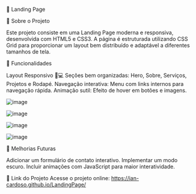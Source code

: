 🚀 Landing Page

📌 Sobre o Projeto

Este projeto consiste em uma Landing Page moderna e responsiva, desenvolvida com HTML5 e CSS3. A página é estruturada utilizando CSS Grid para proporcionar um layout bem distribuído e adaptável a diferentes tamanhos de tela.

🎯 Funcionalidades

Layout Responsivo 📱💻
Seções bem organizadas: Hero, Sobre, Serviços, Projetos e Rodapé.
Navegação interativa: Menu com links internos para navegação rápida.
Animação sutil: Efeito de hover em botões e imagens.

![image](https://github.com/user-attachments/assets/fd3444ee-4281-4bcc-a1fc-1c2a73def79e)

![image](https://github.com/user-attachments/assets/84aeded4-7437-49e6-a17c-7bc7fbf36e46)

![image](https://github.com/user-attachments/assets/eebfbae4-f1a8-40e3-bd65-ed4f1acb0d62)

![image](https://github.com/user-attachments/assets/d89b610b-c9d6-4eea-a1e0-6a6e453922dd)

📌 Melhorias Futuras

Adicionar um formulário de contato interativo.
Implementar um modo escuro.
Incluir animações com JavaScript para maior interatividade.

🔗 Link do Projeto
Acesse o projeto online: https://ian-cardoso.github.io/LandingPage/



